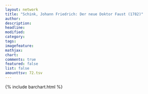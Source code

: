 ```yaml
---
layout: network
title: "Schink, Johann Friedrich: Der neue Doktor Faust (1782)"
author:
description:
headline:
modified:
category:
tags:
imagefeature: 
mathjax: 
chart: 
comments: true
featured: false
list: false
amounttsv: 72.tsv
---
```

{% include barchart.html %}

